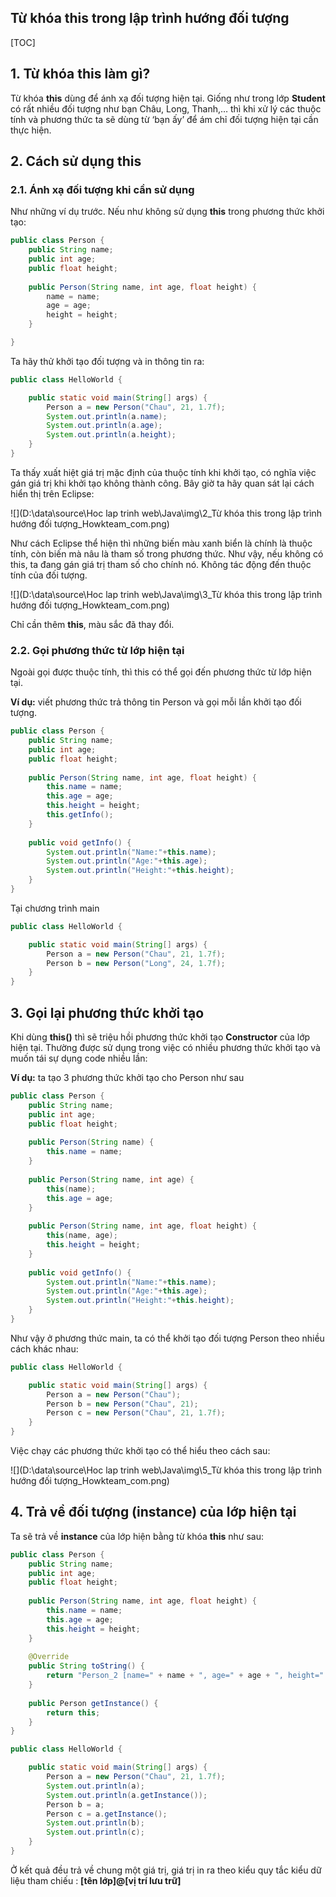 ## Từ khóa this trong lập trình hướng đối tượng

[TOC]

## 1. Từ khóa this làm gì?

Từ khóa **this** dùng để ánh xạ đối tượng hiện tại. Giống như trong lớp **Student** có rất nhiều đối tượng như bạn Châu, Long, Thanh,… thì khi xử lý các thuộc tính và phương thức ta sẽ dùng từ ‘bạn ấy’ để ám chỉ đối tượng hiện tại cần thực hiện.

## 2. Cách sử dụng this

### 2.1. Ánh xạ đối tượng khi cần sử dụng

Như những ví dụ trước. Nếu như không sử dụng **this** trong phương thức khởi tạo:

```java
public class Person {
	public String name;
	public int age;
	public float height;
	
	public Person(String name, int age, float height) {
		name = name;
		age = age;
		height = height;
	}

}
```

Ta hãy thử khởi tạo đối tượng và in thông tin ra:

```java
public class HelloWorld {

	public static void main(String[] args) {
		Person a = new Person("Chau", 21, 1.7f);
		System.out.println(a.name);
		System.out.println(a.age);
		System.out.println(a.height);
	}
}
```

Ta thấy xuất hiệt giá trị mặc định của thuộc tính khi khởi tạo, có nghĩa việc gán giá trị khi khởi tạo không thành công. Bây giờ ta hãy quan sát lại cách hiển thị trên Eclipse:

![](D:\data\source\Hoc lap trinh web\Java\img\2_Từ khóa this trong lập trình hướng đối tượng_Howkteam_com.png)

Như cách Eclipse thể hiện thì những biến màu xanh biển là chính là thuộc tính, còn biến mà nâu là tham số trong phương thức. Như vậy, nếu không có this, ta đang gán giá trị tham số cho chính nó. Không tác động đến thuộc tính của đối tượng.

![](D:\data\source\Hoc lap trinh web\Java\img\3_Từ khóa this trong lập trình hướng đối tượng_Howkteam_com.png)

Chỉ cần thêm **this**, màu sắc đã thay đổi.

### 2.2. Gọi phương thức từ lớp hiện tại

Ngoài gọi được thuộc tính, thì this có thể gọi đến phương thức từ lớp hiện tại.

**Ví dụ:** viết phương thức trả thông tin Person và gọi mỗi lần khởi tạo đối tượng.

```java
public class Person {
	public String name;
	public int age;
	public float height;
	
	public Person(String name, int age, float height) {
		this.name = name;
		this.age = age;
		this.height = height;
		this.getInfo();
	}
	
	public void getInfo() {
		System.out.println("Name:"+this.name);
		System.out.println("Age:"+this.age);
		System.out.println("Height:"+this.height);
	}
}
```

Tại chương trình main

```java
public class HelloWorld {

	public static void main(String[] args) {
		Person a = new Person("Chau", 21, 1.7f);
		Person b = new Person("Long", 24, 1.7f);
	}
}
```

## 3. Gọi lại phương thức khởi tạo

Khi dùng **this()** thì sẽ triệu hồi phương thức khởi tạo **Constructor** của lớp hiện tại. Thường được sử dụng trong việc có nhiều phương thức khởi tạo và muốn tái sự dụng code nhiều lần:

**Ví dụ:** ta tạo 3 phương thức khởi tạo cho Person như sau

```java
public class Person {
	public String name;
	public int age;
	public float height;
	
	public Person(String name) {
		this.name = name;
	}
	
	public Person(String name, int age) {
		this(name);
		this.age = age;
	}
	
	public Person(String name, int age, float height) {
		this(name, age);
		this.height = height;
	}
	
	public void getInfo() {
		System.out.println("Name:"+this.name);
		System.out.println("Age:"+this.age);
		System.out.println("Height:"+this.height);
	}
}
```

Như vậy ở phương thức main, ta có thể khởi tạo đối tượng Person theo nhiều cách khác nhau:

```java
public class HelloWorld {

	public static void main(String[] args) {
		Person a = new Person("Chau");
		Person b = new Person("Chau", 21);
		Person c = new Person("Chau", 21, 1.7f);
	}
}
```

Việc chạy các phương thức khởi tạo có thể hiểu theo cách sau:

![](D:\data\source\Hoc lap trinh web\Java\img\5_Từ khóa this trong lập trình hướng đối tượng_Howkteam_com.png)

## 4. Trả về đối tượng (instance) của lớp hiện tại

Ta sẽ trả về **instance** của lớp hiện bằng từ khóa **this** như sau:

```java
public class Person {
	public String name;
	public int age;
	public float height;
		
	public Person(String name, int age, float height) {
		this.name = name;
		this.age = age;
		this.height = height;
	}
    
	@Override
	public String toString() {
		return "Person_2 [name=" + name + ", age=" + age + ", height=" + height + "]";
	}
    
	public Person getInstance() {
		return this;
	}
}
```

```java
public class HelloWorld {

	public static void main(String[] args) {
		Person a = new Person("Chau", 21, 1.7f);
		System.out.println(a);
		System.out.println(a.getInstance());
		Person b = a;
		Person c = a.getInstance();
		System.out.println(b);
		System.out.println(c);
	}
}
```

Ở kết quả đều trả về chung một giá trị, giá trị in ra theo kiểu quy tắc kiểu dữ liệu tham chiếu : **[tên lớp]@[vị trí lưu trữ]**